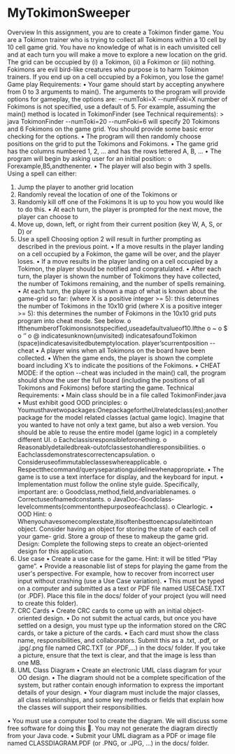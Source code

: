 # MyTokimonSweeper
Overview
In this assignment, you are to create a Tokimon finder game. You are a Tokimon trainer who is trying to collect all Tokimons within a 10 cell by 10 cell game grid. You have no knowledge of what is in each unvisited cell and at each turn you will make a move to explore a new location on the grid. The grid can be occupied by (i) a Tokimon, (ii) a Fokimon or (iii) nothing. Fokimons are evil bird-like creatures who purpose is to harm Tokimon trainers. If you end up on a cell occupied by a Fokimon, you lose the game!
Game play Requirements:
• Your game should start by accepting anywhere from 0 to 3 arguments to main(). The
arguments to the program will provide options for gameplay, the options are:
  --numToki=X
--numFoki=X
number of Fokimons is not specified, use a default of 5. For example, assuming the main() method is located in TokimonFinder (see Technical requirements):
              > java TokimonFinder --numToki=20 --numFoki=6
will specify 20 Tokimons and 6 Fokimons on the game grid. You should provide
some basic error checking for the options.
• The program will then randomly choose positions on the grid to put the Tokimons and
Fokimons.
• The game grid has the columns numbered 1, 2, ... and has the rows lettered A, B, ...
• The program will begin by asking user for an initial position:
o Forexample,B5,andthenenter.
• The player will also begin with 3 spells. Using a spell can either:
1. Jump the player to another grid location
2. Randomly reveal the location of one of the Tokimons or
3. Randomly kill off one of the Fokimons
It is up to you how you would like to do this.
• At each turn, the player is prompted for the next move, the player can choose to
1. Move up, down, left, or right from their current position (key W, A, S, or D) or
2. Use a spell
Choosing option 2 will result in further prompting as described in the previous point.
• If a move results in the player landing on a cell occupied by a Fokimon, the game will be over, and the player loses.
• If a move results in the player landing on a cell occupied by a Tokimon, the player should be notified and congratulated.
• After each turn, the player is shown the number of Tokimons they have collected, the number of Tokimons remaining, and the number of spells remaining.
• At each turn, the player is shown a map of what is known about the game-grid so far:
(where X is a positive integer >= 5): this determines the number of Tokimons in the 10x10 grid
(where X is a positive integer >= 5): this determines the number of Fokimons in the 10x10 grid
puts program into cheat mode. See below.
o IfthenumberofTokimonsisnotspecified,useadefaultvalueof10.Ifthe
o ~ o $ o ‘’ o @
indicatesunknown(unvisited) indicatesafoundTokimon (space)indicatesavisitedbutemptylocation. player’scurrentposition
--cheat
• A player wins when all Tokimons on the board have been collected.
• When the game ends, the player is shown the complete board including X’s to indicate the positions of the Fokimons.
• CHEAT MODE: if the option --cheat was included in the main() call, the program should show the user the full board (including the positions of all Tokimons and Fokimons) before starting the game.
Technical Requirements:
• Main class should be in a file called TokimonFinder.java
• Must exhibit good OOD principles:
o Youmusthavetwopackages:OnepackagefortheUIrelatedclass(es);another package for the model related classes (actual game logic). Imagine that you wanted to have not only a text game, but also a web version. You should be able to reuse the entire model (game logic) in a completely different UI.
o Eachclassisresponsibleforonething.
o Reasonablydetailedbreak-outofclassestohandleresponsibilities.
o Eachclassdemonstratescorrectencapsulation.
o Consideruseofimmutableclasseswhereapplicable.
o Respectthecommand/queryseparationguidelinewhenappropriate.
• The game is to use a text interface for display, and the keyboard for input.
• Implementation must follow the online style guide. Specifically, important are:
o Goodclass,method,field,andvariablenames.
o Correctuseofnamedconstants.
o JavaDoc-Goodclass-levelcomments(commentonthepurposeofeachclass). o Clearlogic.
• OOD Hint:
o Whenyouhavesomecomplexstate,itisoftenbesttoencapsulateitintoan
object. Consider having an object for storing the state of each cell of your game- grid. Store a group of these to makeup the game grid.
Design:
Complete the following steps to create an object-oriented design for this application.
1. Use case
• Create a use case for the game. Hint: it will be titled “Play game”.
• Provide a reasonable list of steps for playing the game from the user's perspective. For
example, how to recover from incorrect user input without crashing (use a Use Case
variation).
• This must be typed on a computer and submitted as a text or PDF file named
USECASE.TXT (or .PDF). Place this file in the docs/ folder of your project (you will need
to create this folder).
2. CRC Cards
• Create CRC cards to come up with an initial object-oriented design.
• Do not submit the actual cards, but once you have settled on a design, you must type
up the information stored on the CRC cards, or take a picture of the cards.
• Each card must show the class name, responsibilities, and collaborators. Submit this as
a .txt, .pdf, or .jpg/.png file named CRC.TXT (or .PDF,...) in the docs/ folder. If you take a
picture, ensure that the text is clear, and that the image is less than one MB.
3. UML Class Diagram
• Create an electronic UML class diagram for your OO design.
• The diagram should not be a complete specification of the system, but rather contain
enough information to express the important details of your design.
• Your diagram must include the major classes, all class relationships, and some key
  methods or fields that explain how the classes will support their responsibilities.

• You must use a computer tool to create the diagram. We will discuss some free software for doing this . You may not generate the diagram directly from your Java code.
• Submit your UML diagram as a PDF or image file named CLASSDIAGRAM.PDF (or .PNG, or .JPG, ...) in the docs/ folder.
